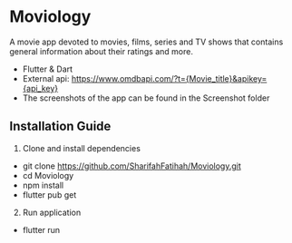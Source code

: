 # Moviology

A movie app devoted to movies, films, series and TV shows that contains general information about their ratings and more.

- Flutter & Dart
- External api: https://www.omdbapi.com/?t={Movie_title}&apikey={api_key}
- The screenshots of the app can be found in the Screenshot folder

## Installation Guide

1. Clone and install dependencies

- git clone https://github.com/SharifahFatihah/Moviology.git
- cd Moviology
- npm install
- flutter pub get
  
2. Run application

- flutter run
